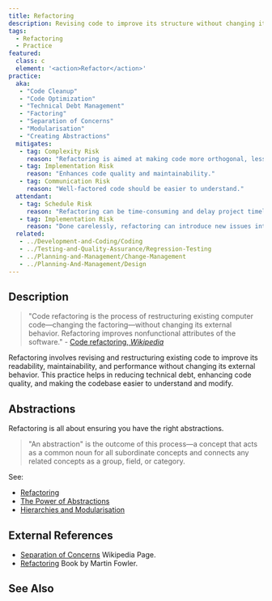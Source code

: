 ```yaml
---
title: Refactoring
description: Revising code to improve its structure without changing its behavior.
tags: 
  - Refactoring
  - Practice
featured: 
  class: c
  element: '<action>Refactor</action>'
practice:
  aka: 
   - "Code Cleanup"
   - "Code Optimization"
   - "Technical Debt Management"
   - "Factoring"
   - "Separation of Concerns"
   - "Modularisation"
   - "Creating Abstractions"
  mitigates:
   - tag: Complexity Risk
     reason: "Refactoring is aimed at making code more orthogonal, less duplicative and clearer to understand"
   - tag: Implementation Risk
     reason: "Enhances code quality and maintainability."
   - tag: Communication Risk
     reason: "Well-factored code should be easier to understand."
  attendant:
   - tag: Schedule Risk
     reason: "Refactoring can be time-consuming and delay project timelines."
   - tag: Implementation Risk
     reason: "Done carelessly, refactoring can introduce new issues into the codebase"
  related:
   - ../Development-and-Coding/Coding
   - ../Testing-and-Quality-Assurance/Regression-Testing
   - ../Planning-and-Management/Change-Management
   - ../Planning-And-Management/Design
---
```


<PracticeIntro details={frontMatter} /> 

## Description

> "Code refactoring is the process of restructuring existing computer code—changing the factoring—without changing its external behavior. Refactoring improves nonfunctional attributes of the software." - [Code refactoring, _Wikipedia_](https://en.wikipedia.org/wiki/Code_refactoring)

Refactoring involves revising and restructuring existing code to improve its readability, maintainability, and performance without changing its external behavior. This practice helps in reducing technical debt, enhancing code quality, and making the codebase easier to understand and modify.

## Abstractions

Refactoring is all about ensuring you have the right abstractions.  

> "An abstraction" is the outcome of this process—a concept that acts as a common noun for all subordinate concepts and connects any related concepts as a group, field, or category.

See: 

 - [Refactoring](/risks/Complexity-Risk#refactoring)
 - [The Power of Abstractions](/risks/Staging-And-Classifying#the-power-of-abstractions)
 - [Hierarchies and Modularisation](/risks/Complexity-Risk#hierarchies-and-modularisation)
 

## External References

- [Separation of Concerns](https://en.wikipedia.org/wiki/Separation_of_concerns) Wikipedia Page.
- [Refactoring](https://martinfowler.com/books/refactoring.html) Book by Martin Fowler.


## See Also

<TagList tag="Refactoring" />
